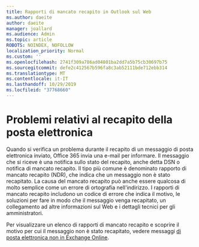 ```yaml
---
title: Rapporti di mancato recapito in Outlook sul Web
ms.author: daeite
author: daeite
manager: joallard
ms.audience: Admin
ms.topic: article
ROBOTS: NOINDEX, NOFOLLOW
localization_priority: Normal
ms.custom: ''
ms.openlocfilehash: 2741f309a786ad04801ba2dd7a5b75cb30697b75
ms.sourcegitcommit: defe2c412567b596fa8c3ab52111bde712ebb314
ms.translationtype: MT
ms.contentlocale: it-IT
ms.lasthandoff: 10/29/2019
ms.locfileid: "37768660"
---
```

# <a name="issues-with-email-delivery"></a>Problemi relativi al recapito della posta elettronica

Quando si verifica un problema durante il recapito di un messaggio di posta elettronica inviato, Office 365 invia una e-mail per informare. Il messaggio che si riceve è una notifica sullo stato del recapito, anche detta DSN o notifica di mancato recapito. Il tipo più comune è denominato rapporto di mancato recapito (NDR), che indica che un messaggio non è stato recapitato. La causa del mancato recapito può anche essere qualcosa di molto semplice come un errore di ortografia nell'indirizzo. I rapporti di mancato recapito includono un codice di errore che indica il motivo, le soluzioni per fare in modo che il messaggio venga recapitato, un collegamento ad altre informazioni sul Web e i dettagli tecnici per gli amministratori.

Per visualizzare un elenco di rapporti di mancato recapito e scoprire il motivo per cui il messaggio non è stato recapitato, vedere messaggi [di posta elettronica non in Exchange Online](https://docs.microsoft.com/exchange/mail-flow-best-practices/non-delivery-reports-in-exchange-online/non-delivery-reports-in-exchange-online).